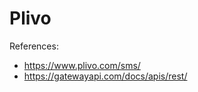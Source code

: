 Plivo
==========================================================================

References:
- https://www.plivo.com/sms/
- https://gatewayapi.com/docs/apis/rest/